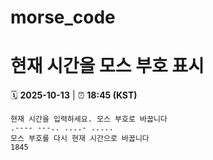 # morse_code
# 현재 시간을 모스 부호 표시
<!-- MORSE_TIME_START -->
🗓️ **2025-10-13** | ⏰ **18:45 (KST)**

```
현재 시간을 입력하세요. 모스 부호로 바꿉니다
.---- ---.. ....- .....
모스 부호를 다시 현재 시간으로 바꿉니다
1845
```
<!-- MORSE_TIME_END -->
